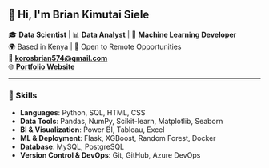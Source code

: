 ## 👋 Hi, I'm Brian Kimutai Siele

🎓 **Data Scientist** | 📊 **Data Analyst** | 🤖 **Machine Learning Developer**  
🌍 Based in Kenya | 💼 Open to Remote Opportunities  
📧 **korosbrian574@gmail.com**  
🌐 [**Portfolio Website**](https://kimutai99.github.io/briankimutai.github.io/)

---

### 🧠 Skills
- **Languages**: Python, SQL, HTML, CSS  
- **Data Tools**: Pandas, NumPy, Scikit-learn, Matplotlib, Seaborn  
- **BI & Visualization**: Power BI, Tableau, Excel  
- **ML & Deployment**: Flask, XGBoost, Random Forest, Docker  
- **Database**: MySQL, PostgreSQL  
- **Version Control & DevOps**: Git, GitHub, Azure DevOps  
